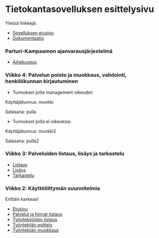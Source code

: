 # Tietokantasovelluksen esittelysivu

Yleisiä linkkejä:

* [Sovelluksen etusivu](http://joqpaavo.users.cs.helsinki.fi/tsoha/)
* [Dokumentaatio](https://github.com/Zonsu/Tsoha-Bootstrap/blob/master/doc/dokumentaatio.pdf)

### Parturi-Kampaamon ajanvarausjärjestelmä

* [Aihekuvaus](http://advancedkittenry.github.io/suunnittelu_ja_tyoymparisto/aiheet/Parturi-Kampaamo.html)

### Viikko 4: Palvelun poisto ja muokkaus, validointi,  henkilökunnan kirjautuminen

* Tunnukset joilla management oikeudet:

Käyttäjätunnus: munkki

Salasana: pulla

* Tunnukset joilla ei oikeuksia:

Käyttäjätunnus: munkki2

Salasana: pulla2

### Viikko 3: Palveluiden listaus, lisäys ja tarkastelu

* [Listaus](http://joqpaavo.users.cs.helsinki.fi/tsoha/palvelut)
* [Lisäys](http://joqpaavo.users.cs.helsinki.fi/tsoha/palvelut/new)
* [Tarkastelu](http://joqpaavo.users.cs.helsinki.fi/palvelut/11)

### Viikko 2: Käyttöliittymän suunnitelmia

Erittäin karkeaa!

* [Etusivu](http://joqpaavo.users.cs.helsinki.fi/tsoha/etusivu)
* [Palvelut ja hinnat listaus](http://joqpaavo.users.cs.helsinki.fi/tsoha/palvelu)
* [Työntekijöiden listaus](http://joqpaavo.users.cs.helsinki.fi/tsoha/tyontekija)
* [Työntekijän esittely](http://joqpaavo.users.cs.helsinki.fi/tsoha/tyontekija/1)
* [Työntekijän muokkaus](http://joqpaavo.users.cs.helsinki.fi/tsoha/tyontekija/1/edit)

